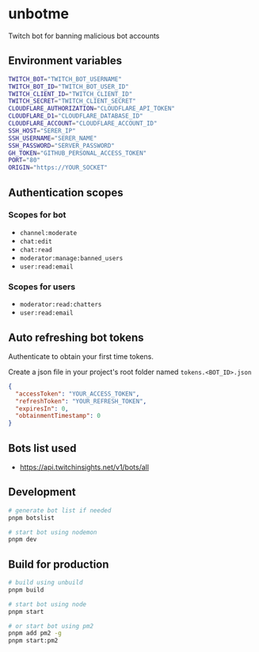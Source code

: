 # unbotme

Twitch bot for banning malicious bot accounts

## Environment variables

```sh
TWITCH_BOT="TWITCH_BOT_USERNAME"
TWITCH_BOT_ID="TWITCH_BOT_USER_ID"
TWITCH_CLIENT_ID="TWITCH_CLIENT_ID"
TWITCH_SECRET="TWITCH_CLIENT_SECRET"
CLOUDFLARE_AUTHORIZATION="CLOUDFLARE_API_TOKEN"
CLOUDFLARE_D1="CLOUDFLARE_DATABASE_ID"
CLOUDFLARE_ACCOUNT="CLOUDFLARE_ACCOUNT_ID"
SSH_HOST="SERER_IP"
SSH_USERNAME="SERER_NAME"
SSH_PASSWORD="SERVER_PASSWORD"
GH_TOKEN="GITHUB_PERSONAL_ACCESS_TOKEN"
PORT="80"
ORIGIN="https://YOUR_SOCKET"
```

## Authentication scopes

### Scopes for bot

- `channel:moderate`
- `chat:edit`
- `chat:read`
- `moderator:manage:banned_users`
- `user:read:email`

### Scopes for users

- `moderator:read:chatters`
- `user:read:email`

## Auto refreshing bot tokens

Authenticate to obtain your first time tokens.

Create a json file in your project's root folder named `tokens.<BOT_ID>.json`

```json
{
  "accessToken": "YOUR_ACCESS_TOKEN",
  "refreshToken": "YOUR_REFRESH_TOKEN",
  "expiresIn": 0,
  "obtainmentTimestamp": 0
}
```

## Bots list used
- https://api.twitchinsights.net/v1/bots/all


## Development

```sh
# generate bot list if needed
pnpm botslist

# start bot using nodemon
pnpm dev
```

## Build for production

```sh
# build using unbuild
pnpm build

# start bot using node
pnpm start

# or start bot using pm2
pnpm add pm2 -g
pnpm start:pm2
```

